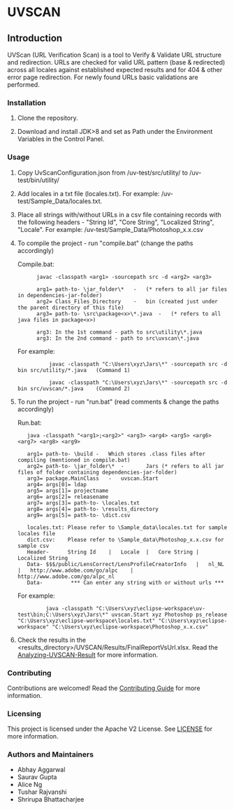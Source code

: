 # UVSCAN

## Introduction

UVScan (URL Verification Scan) is a tool to Verify & Validate URL structure and redirection. URLs are checked for valid URL pattern (base & redirected) across all locales against established expected results and for 404 & other error page redirection. For newly found URLs basic validations are performed.

### Installation

1. Clone the repository.

2. Download and install JDK>8 and set as Path under the Environment Variables in the Control Panel.

### Usage

1. Copy UvScanConfiguration.json from /uv-test/src/utility/ to /uv-test/bin/utility/

2. Add locales in a txt file (locales.txt). For example:  /uv-test/Sample_Data/locales.txt.

3. Place all strings with/without URLs in a csv file containing records with the following headers -  "String Id", "Core String", "Localized String", "Locale". For example:  /uv-test/Sample_Data/Photoshop_x.x.csv

4. To compile the project - run "compile.bat" (change the paths accordingly)

    Compile.bat: 
            
             javac -classpath <arg1> -sourcepath src -d <arg2> <arg3>

             arg1= path-to- \jar_folder\*	-	(* refers to all jar files in dependencies-jar-folder)
             arg2= Class_Files_Directory	-	bin (created just under the parent directory of this file)
             arg3= path-to- \src\package<x>\*.java	-	(* refers to all java files in package<x>)

             arg3: In the 1st command - path to src\utility\*.java 
             arg3: In the 2nd command - path to src\uvscan\*.java 
     
    For example:
    
                 javac -classpath "C:\Users\xyz\Jars\*" -sourcepath src -d bin src/utility/*.java   (Command 1)
    
                 javac -classpath "C:\Users\xyz\Jars\*" -sourcepath src -d bin src/uvscan/*.java    (Command 2)

5. To run the project - run "run.bat" (read comments & change the paths accordingly)

    Run.bat:  
          
          java -classpath "<arg1>;<arg2>" <arg3> <arg4> <arg5> <arg6> <arg7> <arg8> <arg9>

          arg1= path-to- \build	-	Which stores .class files after compiling (mentioned in compile.bat)
          arg2= path-to- \jar_folder\*	-       Jars (* refers to all jar files of folder containing dependencies-jar-folder)
          arg3= package.MainClass	-	uvscan.Start
          arg4= args[0]= ldap
          arg5= args[1]= projectname
          arg6= args[2]= releasename
          arg7= args[3]= path-to- \locales.txt
          arg8= args[4]= path-to- \results_directory
          arg9= args[5]= path-to- \dict.csv	
          
          locales.txt: Please refer to \Sample_data\locales.txt for sample locales file 
          dict.csv:    Please refer to \Sample_data\Photoshop_x.x.csv for sample csv 
          Header-      String Id	|	Locale	|	Core String	|	Localized String
          Data-	$$$/public/LensCorrect/LensProfileCreatorInfo	|	nl_NL	|	http://www.adobe.com/go/alpc	|	http://www.adobe.com/go/alpc_nl
          Data-         *** Can enter any string with or without urls ***
          
    For example: 
                
                java -classpath "C:\Users\xyz\eclipse-workspace\uv-test\bin;C:\Users\xyz\Jars\*" uvscan.Start xyz Photoshop ps_release "C:\Users\xyz\eclipse-workspace\locales.txt" "C:\Users\xyz\eclipse-workspace" "C:\Users\xyz\eclipse-workspace\Photoshop_x.x.csv"
                
6. Check the results in the <results_directory>/UVSCAN/Results/FinalReportVsUrl.xlsx. Read the [Analyzing-UVSCAN-Result](uv-test/Analyzing-UVSCAN-Result.txt) for more information.


### Contributing

Contributions are welcomed! Read the [Contributing Guide](CONTRIBUTING.md) for more information.

### Licensing

This project is licensed under the Apache V2 License. See [LICENSE](LICENSE) for more information.

### Authors and Maintainers

* Abhay Aggarwal
* Saurav Gupta
* Alice Ng
* Tushar Rajvanshi
* Shrirupa Bhattacharjee
